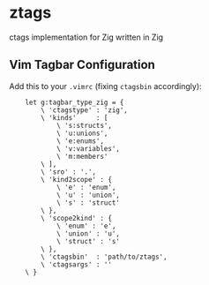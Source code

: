 # ztags
ctags implementation for Zig written in Zig

## Vim Tagbar Configuration

Add this to your `.vimrc` (fixing `ctagsbin` accordingly):

```
    let g:tagbar_type_zig = {
        \ 'ctagstype' : 'zig',
        \ 'kinds'     : [
            \ 's:structs',
            \ 'u:unions',
            \ 'e:enums',
            \ 'v:variables',
            \ 'm:members'
        \ ],
        \ 'sro' : '.',
        \ 'kind2scope' : {
            \ 'e' : 'enum',
            \ 'u' : 'union',
            \ 's' : 'struct'
        \ },
        \ 'scope2kind' : {
            \ 'enum' : 'e',
            \ 'union' : 'u',
            \ 'struct' : 's'
        \ },
        \ 'ctagsbin'  : 'path/to/ztags',
        \ 'ctagsargs' : ''
    \ }
```
